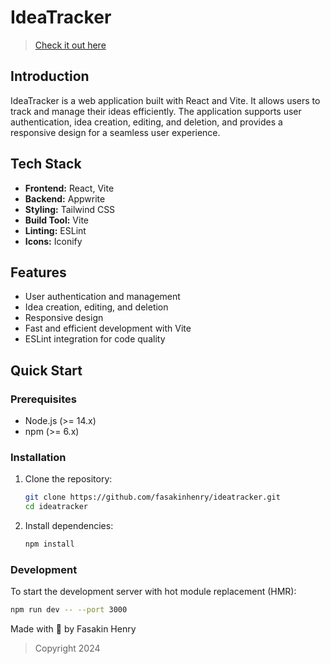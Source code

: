 # IdeaTracker

> [Check it out here](https://ideatracker.vercel.app)

## Introduction

IdeaTracker is a web application built with React and Vite. It allows users to track and manage their ideas efficiently. The application supports user authentication, idea creation, editing, and deletion, and provides a responsive design for a seamless user experience.

## Tech Stack

- **Frontend:** React, Vite
- **Backend:** Appwrite
- **Styling:** Tailwind CSS
- **Build Tool:** Vite
- **Linting:** ESLint
- **Icons:** Iconify

## Features

- User authentication and management
- Idea creation, editing, and deletion
- Responsive design
- Fast and efficient development with Vite
- ESLint integration for code quality

## Quick Start

### Prerequisites

- Node.js (>= 14.x)
- npm (>= 6.x)

### Installation

1. Clone the repository:
    ```sh
    git clone https://github.com/fasakinhenry/ideatracker.git
    cd ideatracker
    ```

2. Install dependencies:
    ```sh
    npm install
    ```

### Development

To start the development server with hot module replacement (HMR):

```sh
npm run dev -- --port 3000
```

Made with 💖 by Fasakin Henry

> Copyright 2024
